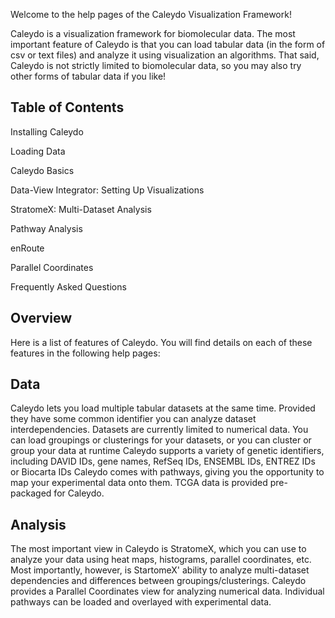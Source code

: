 Welcome to the help pages of the Caleydo Visualization Framework!

Caleydo is a visualization framework for biomolecular data. The most important feature of Caleydo is that you can load tabular data (in the form of csv or text files) and analyze it using visualization an algorithms. That said, Caleydo is not strictly limited to biomolecular data, so you may also try other forms of tabular data if you like!

Table of Contents
-----------------

Installing Caleydo

Loading Data

Caleydo Basics

Data-View Integrator: Setting Up Visualizations

StratomeX: Multi-Dataset Analysis

Pathway Analysis

enRoute

Parallel Coordinates

Frequently Asked Questions

Overview
----------
Here is a list of features of Caleydo. You will find details on each of these features in the following help pages:

Data
----
Caleydo lets you load multiple tabular datasets at the same time. Provided they have some common identifier you can analyze dataset interdependencies.
Datasets are currently limited to numerical data.
You can load groupings or clusterings for your datasets, or you can cluster or group your data at runtime
Caleydo supports a variety of genetic identifiers, including DAVID IDs, gene names, RefSeq IDs, ENSEMBL IDs, ENTREZ IDs or Biocarta IDs
Caleydo comes with pathways, giving you the opportunity to map your experimental data onto them.
TCGA data is provided pre-packaged for Caleydo.

Analysis
----------
The most important view in Caleydo is StratomeX, which you can use to analyze your data using heat maps, histograms, parallel coordinates, etc. Most importantly, however, is StartomeX' ability to analyze multi-dataset dependencies and differences between groupings/clusterings.
Caleydo provides a Parallel Coordinates view for analyzing numerical data.
Individual pathways can be loaded and overlayed with experimental data.
 
